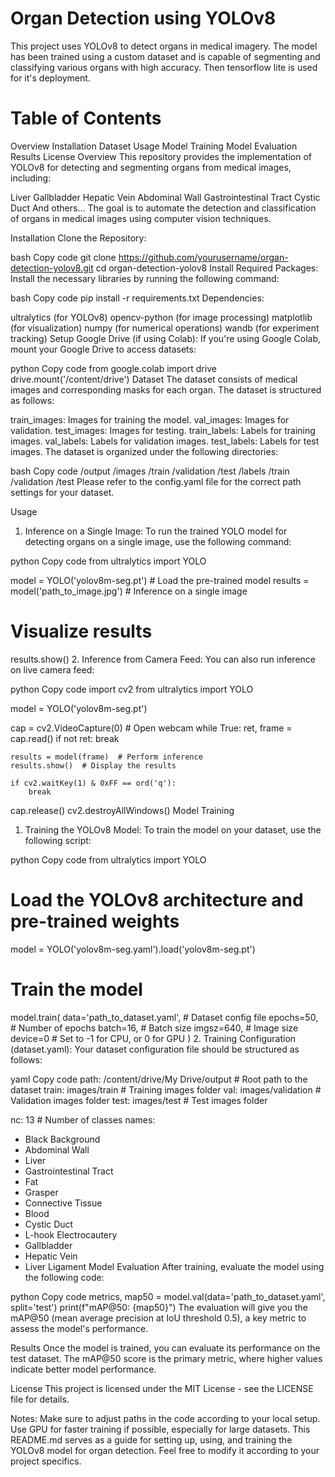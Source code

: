 # Organ Detection using YOLOv8
This project uses YOLOv8 to detect organs in medical imagery. The model has been trained using a custom dataset and is capable of segmenting and classifying various organs with high accuracy. Then tensorflow lite is used for it's deployment.

# Table of Contents
Overview
Installation
Dataset
Usage
Model Training
Model Evaluation
Results
License
Overview
This repository provides the implementation of YOLOv8 for detecting and segmenting organs from medical images, including:

Liver
Gallbladder
Hepatic Vein
Abdominal Wall
Gastrointestinal Tract
Cystic Duct
And others...
The goal is to automate the detection and classification of organs in medical images using computer vision techniques.

Installation
Clone the Repository:

bash
Copy code
git clone https://github.com/yourusername/organ-detection-yolov8.git
cd organ-detection-yolov8
Install Required Packages: Install the necessary libraries by running the following command:

bash
Copy code
pip install -r requirements.txt
Dependencies:

ultralytics (for YOLOv8)
opencv-python (for image processing)
matplotlib (for visualization)
numpy (for numerical operations)
wandb (for experiment tracking)
Setup Google Drive (if using Colab): If you're using Google Colab, mount your Google Drive to access datasets:

python
Copy code
from google.colab import drive
drive.mount('/content/drive')
Dataset
The dataset consists of medical images and corresponding masks for each organ. The dataset is structured as follows:

train_images: Images for training the model.
val_images: Images for validation.
test_images: Images for testing.
train_labels: Labels for training images.
val_labels: Labels for validation images.
test_labels: Labels for test images.
The dataset is organized under the following directories:

bash
Copy code
/output
    /images
        /train
        /validation
        /test
    /labels
        /train
        /validation
        /test
Please refer to the config.yaml file for the correct path settings for your dataset.

Usage
1. Inference on a Single Image:
To run the trained YOLO model for detecting organs on a single image, use the following command:

python
Copy code
from ultralytics import YOLO

model = YOLO('yolov8m-seg.pt')  # Load the pre-trained model
results = model('path_to_image.jpg')  # Inference on a single image

# Visualize results
results.show()
2. Inference from Camera Feed:
You can also run inference on live camera feed:

python
Copy code
import cv2
from ultralytics import YOLO

model = YOLO('yolov8m-seg.pt')

cap = cv2.VideoCapture(0)  # Open webcam
while True:
    ret, frame = cap.read()
    if not ret:
        break

    results = model(frame)  # Perform inference
    results.show()  # Display the results

    if cv2.waitKey(1) & 0xFF == ord('q'):
        break

cap.release()
cv2.destroyAllWindows()
Model Training
1. Training the YOLOv8 Model:
To train the model on your dataset, use the following script:

python
Copy code
from ultralytics import YOLO

# Load the YOLOv8 architecture and pre-trained weights
model = YOLO('yolov8m-seg.yaml').load('yolov8m-seg.pt')

# Train the model
model.train(
    data='path_to_dataset.yaml',  # Dataset config file
    epochs=50,  # Number of epochs
    batch=16,  # Batch size
    imgsz=640,  # Image size
    device=0  # Set to -1 for CPU, or 0 for GPU
)
2. Training Configuration (dataset.yaml):
Your dataset configuration file should be structured as follows:

yaml
Copy code
path: /content/drive/My Drive/output  # Root path to the dataset
train: images/train  # Training images folder
val: images/validation  # Validation images folder
test: images/test  # Test images folder

nc: 13  # Number of classes
names:
  - Black Background
  - Abdominal Wall
  - Liver
  - Gastrointestinal Tract
  - Fat
  - Grasper
  - Connective Tissue
  - Blood
  - Cystic Duct
  - L-hook Electrocautery
  - Gallbladder
  - Hepatic Vein
  - Liver Ligament
Model Evaluation
After training, evaluate the model using the following code:

python
Copy code
metrics, map50 = model.val(data='path_to_dataset.yaml', split='test')
print(f"mAP@50: {map50}")
The evaluation will give you the mAP@50 (mean average precision at IoU threshold 0.5), a key metric to assess the model's performance.

Results
Once the model is trained, you can evaluate its performance on the test dataset. The mAP@50 score is the primary metric, where higher values indicate better model performance.

License
This project is licensed under the MIT License - see the LICENSE file for details.

Notes:
Make sure to adjust paths in the code according to your local setup.
Use GPU for faster training if possible, especially for large datasets.
This README.md serves as a guide for setting up, using, and training the YOLOv8 model for organ detection. Feel free to modify it according to your project specifics.
